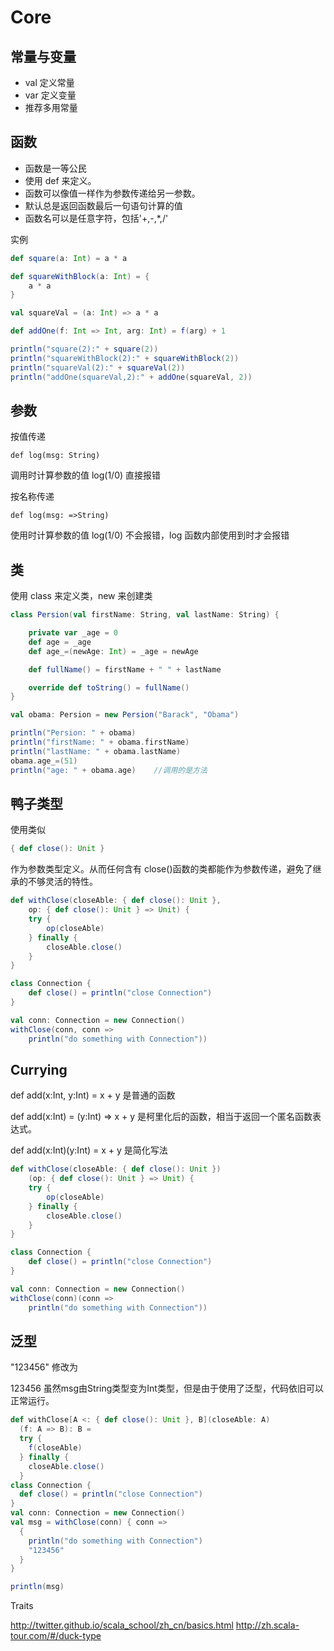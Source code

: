 # Core

## 常量与变量

- val 定义常量
- var 定义变量
- 推荐多用常量

## 函数

- 函数是一等公民
- 使用 def 来定义。
- 函数可以像值一样作为参数传递给另一参数。
- 默认总是返回函数最后一句语句计算的值
- 函数名可以是任意字符，包括'+,-,*,/'

实例

```scala
def square(a: Int) = a * a

def squareWithBlock(a: Int) = {
    a * a
}

val squareVal = (a: Int) => a * a

def addOne(f: Int => Int, arg: Int) = f(arg) + 1

println("square(2):" + square(2))
println("squareWithBlock(2):" + squareWithBlock(2))
println("squareVal(2):" + squareVal(2))
println("addOne(squareVal,2):" + addOne(squareVal, 2))
```

## 参数

按值传递

`def log(msg: String)`

调用时计算参数的值
log(1/0) 直接报错

按名称传递

`def log(msg: =>String)`

使用时计算参数的值
log(1/0) 不会报错，log 函数内部使用到时才会报错

## 类

使用 class 来定义类，new 来创建类

```scala
class Persion(val firstName: String, val lastName: String) {

    private var _age = 0
    def age = _age
    def age_=(newAge: Int) = _age = newAge

    def fullName() = firstName + " " + lastName

    override def toString() = fullName()
}

val obama: Persion = new Persion("Barack", "Obama")

println("Persion: " + obama)
println("firstName: " + obama.firstName)
println("lastName: " + obama.lastName)
obama.age_=(51)
println("age: " + obama.age)	//调用的是方法
```

## 鸭子类型

使用类似
```scala
{ def close(): Unit }
```
作为参数类型定义。从而任何含有 close()函数的类都能作为参数传递，避免了继承的不够灵活的特性。

```scala
def withClose(closeAble: { def close(): Unit }, 
    op: { def close(): Unit } => Unit) {
    try {
        op(closeAble)
    } finally {
        closeAble.close()
    }
}

class Connection {
    def close() = println("close Connection")
}

val conn: Connection = new Connection()
withClose(conn, conn =>
    println("do something with Connection"))
```

## Currying

def add(x:Int, y:Int) = x + y
是普通的函数

def add(x:Int) = (y:Int) => x + y
是柯里化后的函数，相当于返回一个匿名函数表达式。

 def add(x:Int)(y:Int) = x + y
是简化写法

```scala
def withClose(closeAble: { def close(): Unit })
    (op: { def close(): Unit } => Unit) {
    try {
        op(closeAble)
    } finally {
        closeAble.close()
    }
}

class Connection {
    def close() = println("close Connection")
}

val conn: Connection = new Connection()
withClose(conn)(conn =>
    println("do something with Connection"))
```

## 泛型

"123456"
修改为

123456
虽然msg由String类型变为Int类型，但是由于使用了泛型，代码依旧可以正常运行。

```scala
def withClose[A <: { def close(): Unit }, B](closeAble: A)
  (f: A => B): B =
  try {
    f(closeAble)
  } finally {
    closeAble.close()
  }
class Connection {
  def close() = println("close Connection")
}
val conn: Connection = new Connection()
val msg = withClose(conn) { conn =>
  {
    println("do something with Connection")
    "123456"
  }
}

println(msg)

```

Traits



http://twitter.github.io/scala_school/zh_cn/basics.html
http://zh.scala-tour.com/#/duck-type
